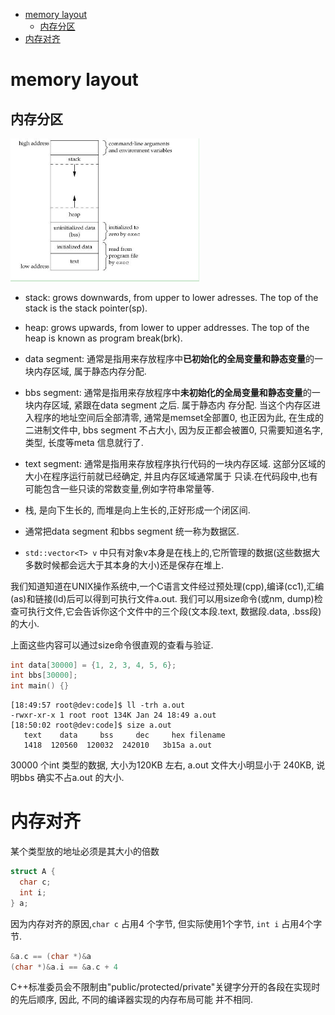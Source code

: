 - [memory layout](#memory-layout)
  - [内存分区](#内存分区)
- [内存对齐](#内存对齐)

# memory layout
## 内存分区
<img src="./pics/memory/memory_layout.png" alt="memory layout" width="60%"/>

- stack: grows downwards, from upper to lower adresses. The top of the stack is the stack pointer(sp).
- heap: grows upwards, from lower to upper addresses. The top of the heap is known as program break(brk).
- data segment: 通常是指用来存放程序中**已初始化的全局变量和静态变量**的一块内存区域, 属于静态内存分配.
- bbs segment: 通常是指用来存放程序中**未初始化的全局变量和静态变量**的一块内存区域, 紧跟在data segment 之后. 属于静态内
  存分配. 当这个内存区进入程序的地址空间后全部清零, 通常是memset全部置0, 也正因为此, 在生成的二进制文件中, bbs segment
  不占大小, 因为反正都会被置0, 只需要知道名字, 类型, 长度等meta 信息就行了.
- text segment: 通常是指用来存放程序执行代码的一块内存区域. 这部分区域的大小在程序运行前就已经确定, 并且内存区域通常属于
  只读.在代码段中,也有可能包含一些只读的常数变量,例如字符串常量等.

- 栈, 是向下生长的, 而堆是向上生长的,正好形成一个闭区间.
- 通常把data segment 和bbs segment 统一称为数据区.
- `std::vector<T> v` 中只有对象v本身是在栈上的,它所管理的数据(这些数据大多数时候都会远大于其本身的大小)还是保存在堆上.

我们知道知道在UNIX操作系统中,一个C语言文件经过预处理(cpp),编译(cc1),汇编(as)和链接(ld)后可以得到可执行文件a.out.
我们可以用size命令(或nm, dump)检查可执行文件,它会告诉你这个文件中的三个段(文本段.text, 数据段.data, .bss段)的大小.

上面这些内容可以通过size命令很直观的查看与验证.
```cpp
int data[30000] = {1, 2, 3, 4, 5, 6};
int bbs[30000];
int main() {}
```
```plain
[18:49:57 root@dev:code]$ ll -trh a.out
-rwxr-xr-x 1 root root 134K Jan 24 18:49 a.out
[18:50:02 root@dev:code]$ size a.out
   text	   data	    bss	    dec	    hex	filename
   1418	 120560	 120032	 242010	  3b15a	a.out
```
30000 个int 类型的数据, 大小为120KB 左右, a.out 文件大小明显小于 240KB, 说明bbs 确实不占a.out 的大小.

# 内存对齐
某个类型放的地址必须是其大小的倍数

```cpp
struct A {
  char c;
  int i;
} a;
```
因为内存对齐的原因,`char c` 占用4 个字节, 但实际使用1个字节, `int i` 占用4个字节.
```cpp
&a.c == (char *)&a
(char *)&a.i == &a.c + 4
```
C++标准委员会不限制由"public/protected/private"关键字分开的各段在实现时的先后顺序, 因此, 不同的编译器实现的内存布局可能
并不相同.

